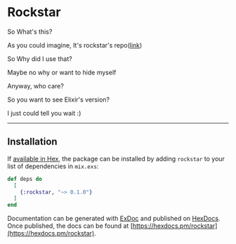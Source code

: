 # Rockstar

So What's this?

As you could imagine, It's rockstar's repo([link](https://github.com/avinassh/rockstar))

So Why did I use that?

Maybe no why or want to hide myself

Anyway, who care?

So you want to see Elixir's version?

I just could tell you wait :)

---

## Installation

If [available in Hex](https://hex.pm/docs/publish), the package can be installed
by adding `rockstar` to your list of dependencies in `mix.exs`:

```elixir
def deps do
  [
    {:rockstar, "~> 0.1.0"}
  ]
end
```

Documentation can be generated with [ExDoc](https://github.com/elixir-lang/ex_doc)
and published on [HexDocs](https://hexdocs.pm). Once published, the docs can
be found at [https://hexdocs.pm/rockstar](https://hexdocs.pm/rockstar).

